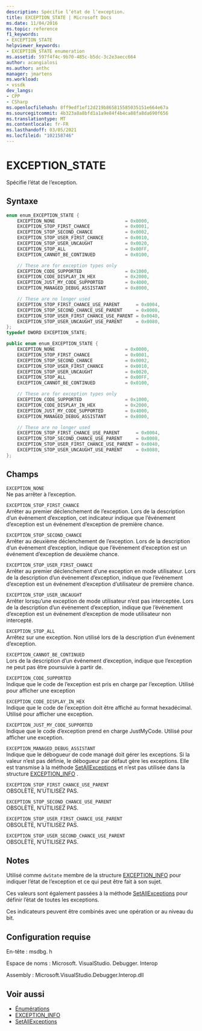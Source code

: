 ```yaml
---
description: Spécifie l’état de l’exception.
title: EXCEPTION_STATE | Microsoft Docs
ms.date: 11/04/2016
ms.topic: reference
f1_keywords:
- EXCEPTION_STATE
helpviewer_keywords:
- EXCEPTION_STATE enumeration
ms.assetid: 597f4f4c-9b70-485c-b5dc-3c2e3aecc664
author: acangialosi
ms.author: anthc
manager: jmartens
ms.workload:
- vssdk
dev_langs:
- CPP
- CSharp
ms.openlocfilehash: 8ff9edf1ef12d219b865815585035151e664e67a
ms.sourcegitcommit: 4b323a8a8bfd1a1a9e84f4b4ca88fa8da690f656
ms.translationtype: MT
ms.contentlocale: fr-FR
ms.lasthandoff: 03/05/2021
ms.locfileid: "102158746"
---
```

# <a name="exception_state"></a>EXCEPTION_STATE
Spécifie l’état de l’exception.

## <a name="syntax"></a>Syntaxe

```cpp
enum enum_EXCEPTION_STATE {
    EXCEPTION_NONE                          = 0x0000,
    EXCEPTION_STOP_FIRST_CHANCE             = 0x0001,
    EXCEPTION_STOP_SECOND_CHANCE            = 0x0002,
    EXCEPTION_STOP_USER_FIRST_CHANCE        = 0x0010,
    EXCEPTION_STOP_USER_UNCAUGHT            = 0x0020,
    EXCEPTION_STOP_ALL                      = 0x00FF,
    EXCEPTION_CANNOT_BE_CONTINUED           = 0x0100,

    // These are for exception types only
    EXCEPTION_CODE_SUPPORTED                = 0x1000,
    EXCEPTION_CODE_DISPLAY_IN_HEX           = 0x2000,
    EXCEPTION_JUST_MY_CODE_SUPPORTED        = 0x4000,
    EXCEPTION_MANAGED_DEBUG_ASSISTANT       = 0x8000,

    // These are no longer used
    EXCEPTION_STOP_FIRST_CHANCE_USE_PARENT      = 0x0004,
    EXCEPTION_STOP_SECOND_CHANCE_USE_PARENT     = 0x0008,
    EXCEPTION_STOP_USER_FIRST_CHANCE_USE_PARENT = 0x0040,
    EXCEPTION_STOP_USER_UNCAUGHT_USE_PARENT     = 0x0080,
};
typedef DWORD EXCEPTION_STATE;
```

```csharp
public enum enum_EXCEPTION_STATE {
    EXCEPTION_NONE                          = 0x0000,
    EXCEPTION_STOP_FIRST_CHANCE             = 0x0001,
    EXCEPTION_STOP_SECOND_CHANCE            = 0x0002,
    EXCEPTION_STOP_USER_FIRST_CHANCE        = 0x0010,
    EXCEPTION_STOP_USER_UNCAUGHT            = 0x0020,
    EXCEPTION_STOP_ALL                      = 0x00FF,
    EXCEPTION_CANNOT_BE_CONTINUED           = 0x0100,

    // These are for exception types only
    EXCEPTION_CODE_SUPPORTED                = 0x1000,
    EXCEPTION_CODE_DISPLAY_IN_HEX           = 0x2000,
    EXCEPTION_JUST_MY_CODE_SUPPORTED        = 0x4000,
    EXCEPTION_MANAGED_DEBUG_ASSISTANT       = 0x8000,

    // These are no longer used
    EXCEPTION_STOP_FIRST_CHANCE_USE_PARENT      = 0x0004,
    EXCEPTION_STOP_SECOND_CHANCE_USE_PARENT     = 0x0008,
    EXCEPTION_STOP_USER_FIRST_CHANCE_USE_PARENT = 0x0040,
    EXCEPTION_STOP_USER_UNCAUGHT_USE_PARENT     = 0x0080,
};
```

## <a name="fields"></a>Champs
`EXCEPTION_NONE`\
Ne pas arrêter à l’exception.

`EXCEPTION_STOP_FIRST_CHANCE`\
Arrêter au premier déclenchement de l’exception. Lors de la description d’un événement d’exception, cet indicateur indique que l’événement d’exception est un événement d’exception de première chance.

`EXCEPTION_STOP_SECOND_CHANCE`\
Arrêter au deuxième déclenchement de l’exception. Lors de la description d’un événement d’exception, indique que l’événement d’exception est un événement d’exception de deuxième chance.

`EXCEPTION_STOP_USER_FIRST_CHANCE`\
Arrêter au premier déclenchement d’une exception en mode utilisateur. Lors de la description d’un événement d’exception, indique que l’événement d’exception est un événement d’exception d’utilisateur de première chance.

`EXCEPTION_STOP_USER_UNCAUGHT`\
Arrêter lorsqu’une exception de mode utilisateur n’est pas interceptée. Lors de la description d’un événement d’exception, indique que l’événement d’exception est un événement d’exception de mode utilisateur non intercepté.

`EXCEPTION_STOP_ALL`\
Arrêtez sur une exception. Non utilisé lors de la description d’un événement d’exception.

`EXCEPTION_CANNOT_BE_CONTINUED`\
Lors de la description d’un événement d’exception, indique que l’exception ne peut pas être poursuivie à partir de.

`EXCEPTION_CODE_SUPPORTED`\
Indique que le code de l’exception est pris en charge par l’exception. Utilisé pour afficher une exception

`EXCEPTION_CODE_DISPLAY_IN_HEX`\
Indique que le code de l’exception doit être affiché au format hexadécimal. Utilisé pour afficher une exception.

`EXCEPTION_JUST_MY_CODE_SUPPORTED`\
Indique que le code d’exception prend en charge JustMyCode. Utilisé pour afficher une exception.

`EXCEPTION_MANAGED_DEBUG_ASSISTANT`\
Indique que le débogueur de code managé doit gérer les exceptions. Si la valeur n’est pas définie, le débogueur par défaut gère les exceptions. Elle est transmise à la méthode [SetAllExceptions](../../../extensibility/debugger/reference/idebugengine3-setallexceptions.md) et n’est pas utilisée dans la structure [EXCEPTION_INFO](../../../extensibility/debugger/reference/exception-info.md) .

`EXCEPTION_STOP_FIRST_CHANCE_USE_PARENT`\
OBSOLÈTE, N’UTILISEZ PAS.

`EXCEPTION_STOP_SECOND_CHANCE_USE_PARENT`\
OBSOLÈTE, N’UTILISEZ PAS.

`EXCEPTION_STOP_USER_FIRST_CHANCE_USE_PARENT`\
OBSOLÈTE, N’UTILISEZ PAS.

`EXCEPTION_STOP_USER_SECOND_CHANCE_USE_PARENT`\
OBSOLÈTE, N’UTILISEZ PAS.

## <a name="remarks"></a>Notes
Utilisé comme `dwState` membre de la structure [EXCEPTION_INFO](../../../extensibility/debugger/reference/exception-info.md) pour indiquer l’état de l’exception et ce qui peut être fait à son sujet.

Ces valeurs sont également passées à la méthode [SetAllExceptions](../../../extensibility/debugger/reference/idebugengine3-setallexceptions.md) pour définir l’état de toutes les exceptions.

Ces indicateurs peuvent être combinés avec une opération or au niveau du bit.

## <a name="requirements"></a>Configuration requise
En-tête : msdbg. h

Espace de noms : Microsoft. VisualStudio. Debugger. Interop

Assembly : Microsoft.VisualStudio.Debugger.Interop.dll

## <a name="see-also"></a>Voir aussi
- [Énumérations](../../../extensibility/debugger/reference/enumerations-visual-studio-debugging.md)
- [EXCEPTION_INFO](../../../extensibility/debugger/reference/exception-info.md)
- [SetAllExceptions](../../../extensibility/debugger/reference/idebugengine3-setallexceptions.md)
